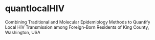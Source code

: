 # quantlocalHIV
Combining Traditional and Molecular Epidemiology Methods to Quantify Local HIV Transmission among Foreign-Born Residents of King County, Washington, USA
